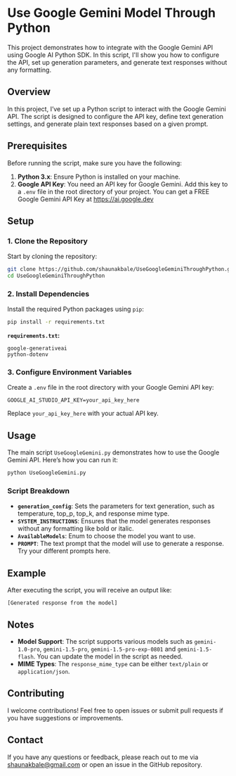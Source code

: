 # Use Google Gemini Model Through Python

This project demonstrates how to integrate with the Google Gemini API using Google AI Python SDK. In this script, I'll show you how to configure the API, set up generation parameters, and generate text responses without any formatting.

## Overview

In this project, I’ve set up a Python script to interact with the Google Gemini API. The script is designed to configure the API key, define text generation settings, and generate plain text responses based on a given prompt.

## Prerequisites

Before running the script, make sure you have the following:

1. **Python 3.x**: Ensure Python is installed on your machine.
2. **Google API Key**: You need an API key for Google Gemini. Add this key to a `.env` file in the root directory of your project. You can get a FREE Google Gemini API Key at https://ai.google.dev

## Setup

### 1. Clone the Repository

Start by cloning the repository:

```bash
git clone https://github.com/shaunakbale/UseGoogleGeminiThroughPython.git
cd UseGoogleGeminiThroughPython
```

### 2. Install Dependencies

Install the required Python packages using `pip`:

```bash
pip install -r requirements.txt
```

**`requirements.txt`:**

```
google-generativeai
python-dotenv
```

### 3. Configure Environment Variables

Create a `.env` file in the root directory with your Google Gemini API key:

```
GOOGLE_AI_STUDIO_API_KEY=your_api_key_here
```

Replace `your_api_key_here` with your actual API key.

## Usage

The main script `UseGoogleGemini.py` demonstrates how to use the Google Gemini API. Here’s how you can run it:

```bash
python UseGoogleGemini.py
```

### Script Breakdown

- **`generation_config`**: Sets the parameters for text generation, such as temperature, top_p, top_k, and response mime type.
- **`SYSTEM_INSTRUCTIONS`**: Ensures that the model generates responses without any formatting like bold or italic.
- **`AvailableModels`**: Enum to choose the model you want to use.
- **`PROMPT`**: The text prompt that the model will use to generate a response. Try your different prompts here.

## Example

After executing the script, you will receive an output like:

```
[Generated response from the model]
```

## Notes

- **Model Support**: The script supports various models such as `gemini-1.0-pro`, `gemini-1.5-pro`, `gemini-1.5-pro-exp-0801` and `gemini-1.5-flash`. You can update the model in the script as needed.
- **MIME Types**: The `response_mime_type` can be either `text/plain` or `application/json`.

## Contributing

I welcome contributions! Feel free to open issues or submit pull requests if you have suggestions or improvements.

## Contact

If you have any questions or feedback, please reach out to me via shaunakbale@gmail.com or open an issue in the GitHub repository.
